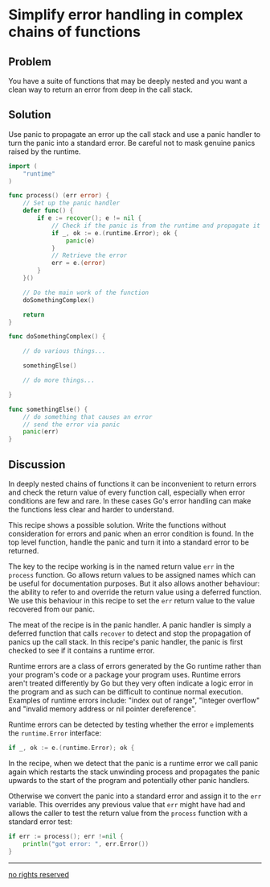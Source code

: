 # Simplify error handling in complex chains of functions

## Problem

You have a suite of functions that may be deeply nested and you want a clean way to return an error from deep in the call stack.

## Solution

Use panic to propagate an error up the call stack and use a panic handler to turn the panic into a standard error. Be careful not to mask genuine panics raised by the runtime.

```Go
import (
	"runtime"
)

func process() (err error) {
	// Set up the panic handler
	defer func() {
		if e := recover(); e != nil {
			// Check if the panic is from the runtime and propagate it if so.
			if _, ok := e.(runtime.Error); ok {
				panic(e)
			}
			// Retrieve the error
			err = e.(error)
		}
	}()

	// Do the main work of the function
	doSomethingComplex()

	return
}

func doSomethingComplex() {

	// do various things...

	somethingElse()

	// do more things...

}

func somethingElse() {
	// do something that causes an error
    // send the error via panic
	panic(err)
}
```

## Discussion

In deeply nested chains of functions it can be inconvenient to return errors and check the return value of every function call, especially when error conditions are few and rare. In these cases Go's error handling can make the functions less clear and harder to understand.

This recipe shows a possible solution. Write the functions without consideration for errors and panic when an error condition is found. In the top level function, handle the panic and turn it into a standard error to be returned.

The key to the recipe working is in the named return value `err` in the `process` function. Go allows return values to be assigned names which can be useful for documentation purposes. But it also allows another behaviour: the ability to refer to and override the return value using a deferred function. We use this behaviour in this recipe to set the `err` return value to the value recovered from our panic.

The meat of the recipe is in the panic handler. A panic handler is simply a deferred function that calls `recover` to detect and stop the propagation of panics up the call stack. In this recipe's panic handler, the panic is first checked to see if it contains a runtime error.

Runtime errors are a class of errors generated by the Go runtime rather than your program's code or a package your program uses. Runtime errors aren't treated differently by Go but they very often indicate a logic error in the program and as such can be difficult to continue normal execution. Examples of runtime errors include: "index out of range", "integer overflow" and "invalid memory address or nil pointer dereference".

Runtime errors can be detected by testing whether the error `e` implements the `runtime.Error` interface:

```Go
if _, ok := e.(runtime.Error); ok {
```

In the recipe, when we detect that the panic is a runtime error we call panic again which restarts the stack unwinding process and propagates the panic upwards to the start of the program and potentially other panic handlers.

Otherwise we convert the panic into a standard error and assign it to the `err` variable. This overrides any previous value that `err` might have had and allows the caller to test the return value from the `process` function with a standard error test:

```Go
if err := process(); err !=nil {
	println("got error: ", err.Error())
}
```

----
[no rights reserved](http://creativecommons.org/publicdomain/zero/1.0/)

